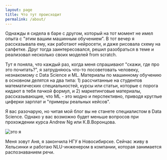 ```yaml
---
layout: page
title: Что тут происходит
permalink: /about/
---
```


Однажды я сидела в баре с другом, который на тот момент не имел опыта с "этим вашим машинным обучением". В тот вечер я рассказывала ему, как работают нейросети, и даже рисовала схему на салфетке. Друг тогда заинтересовался, решил разобраться в теме и реализовал несколько своих моделей from scratch.

Тут я поняла, что каждый раз, когда меня спрашивают "скажи, где про это почитать?", я затрудняюсь что-то посоветовать человеку, незнакомому с Data Science и ML. Материалы по машинному обучению в основном делятся на два типа: 1) рассчитанные на студентов математических специальностей, курсы или статьи, которые с порога кидают в тебя пачкой формул, и 2) маркетинговые материалы, рассказывающие, что ML - это модно и перспективно, приводя круглые циферки зарплат и "примеры реальных кейсов".



Я вас разочарую, но читая мой блог вы не станете специалистом в Data Science. Однако у вас возможно будет меньше вопросов при прохождении курса Andrew Ng или К.В.Воронцова.

![это я]({{site.baseurl}}/images/me.png)

Меня зовут Аня, я закончила НГУ в Новосибирске. Cейчас живу в Хельсинки и работаю NLU-инженером в компании, которая занимается распознаванием речи.
